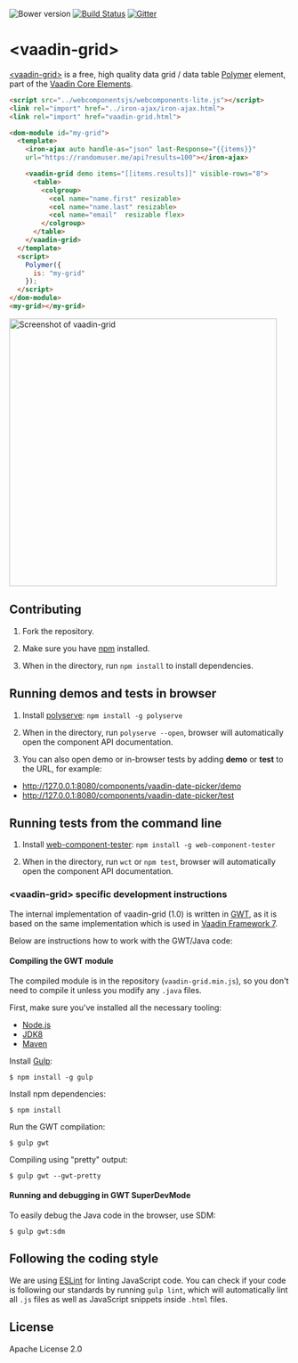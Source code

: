 ![Bower version](https://img.shields.io/bower/v/vaadin-grid.svg) [![Build Status](https://travis-ci.org/vaadin/vaadin-grid.svg?branch=master)](https://travis-ci.org/vaadin/vaadin-grid) [![Gitter](https://badges.gitter.im/Join%20Chat.svg)](https://gitter.im/vaadin/vaadin-core-elements?utm_source=badge&utm_medium=badge&utm_campaign=pr-badge)

# &lt;vaadin-grid&gt;

[&lt;vaadin-grid&gt;](https://vaadin.com/elements/-/element/vaadin-grid) is a free, high quality data grid / data table [Polymer](http://polymer-project.org) element, part of the [Vaadin Core Elements](https://vaadin.com/elements).

```html
<script src="../webcomponentsjs/webcomponents-lite.js"></script>
<link rel="import" href="../iron-ajax/iron-ajax.html">
<link rel="import" href="vaadin-grid.html">

<dom-module id="my-grid">
  <template>
    <iron-ajax auto handle-as="json" last-Response="{{items}}"
    url="https://randomuser.me/api?results=100"></iron-ajax>

    <vaadin-grid demo items="[[items.results]]" visible-rows="8">
      <table>
        <colgroup>
          <col name="name.first" resizable>
          <col name="name.last" resizable>
          <col name="email"  resizable flex>
        </colgroup>
      </table>
    </vaadin-grid>
  </template>
  <script>
    Polymer({
      is: "my-grid"
    });
  </script>
</dom-module>
<my-grid></my-grid>
```

[<img src="https://github.com/vaadin/vaadin-grid/raw/master/screenshot.png" width="481" alt="Screenshot of vaadin-grid" />](https://vaadin.com/elements/-/element/vaadin-grid)

## Contributing

1. Fork the <component-name> repository.

1. Make sure you have [npm](https://www.npmjs.com/) installed.

1. When in the <component-name> directory, run `npm install` to install dependencies.


## Running demos and tests in browser

1. Install [polyserve](https://www.npmjs.com/package/polyserve): `npm install -g polyserve`

1. When in the <component-name> directory, run `polyserve --open`, browser will automatically open the component API documentation.

1. You can also open demo or in-browser tests by adding **demo** or **test** to the URL, for example:

  - http://127.0.0.1:8080/components/vaadin-date-picker/demo
  - http://127.0.0.1:8080/components/vaadin-date-picker/test


## Running tests from the command line

1. Install [web-component-tester](https://www.npmjs.com/package/web-component-tester): `npm install -g web-component-tester`

1. When in the <component-name> directory, run `wct` or `npm test`, browser will automatically open the component API documentation.


### &lt;vaadin-grid&gt; specific development instructions

The internal implementation of vaadin-grid (1.0) is written in [GWT](http://gwtproject.org), as it is based on the same implementation which is used in [Vaadin Framework 7](https://vaadin.com/framework).

Below are instructions how to work with the GWT/Java code:

#### Compiling the GWT module

The compiled module is in the repository (`vaadin-grid.min.js`), so you don't need to compile it unless you modify any `.java` files.

First, make sure you've installed all the necessary tooling:
- [Node.js](http://nodejs.org)
- [JDK8](http://www.oracle.com/technetwork/java/javase/downloads/index.html)
- [Maven](http://maven.apache.org/download.cgi)

Install [Gulp](http://gulpjs.com):

```shell
$ npm install -g gulp
```

Install npm dependencies:

```shell
$ npm install
```

Run the GWT compilation:

```shell
$ gulp gwt
```

Compiling using "pretty" output:
```shell
$ gulp gwt --gwt-pretty
```

#### Running and debugging in GWT SuperDevMode

To easily debug the Java code in the browser, use SDM:
```shell
$ gulp gwt:sdm
```


## Following the coding style

We are using [ESLint](http://eslint.org/) for linting JavaScript code. You can check if your code is following our standards by running `gulp lint`, which will automatically lint all `.js` files as well as JavaScript snippets inside `.html` files.


## License

Apache License 2.0